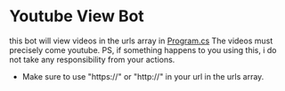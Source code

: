 # Youtube View Bot

this bot will view videos in the urls array in <a href="https://github.com/Novurix/Youtube-View-Bot/blob/master/Program.cs">Program.cs</a> The videos must precisely come youtube. PS, if something happens to you using this, i do not take any responsibility from your actions.

- Make sure to use "https://" or "http://" in your url in the urls array.
